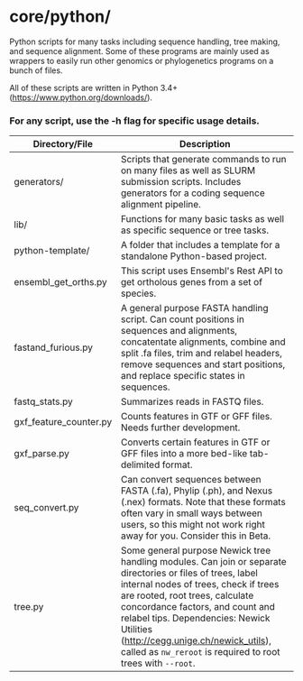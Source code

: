 # core/python/

Python scripts for many tasks including sequence handling, tree making, and sequence alignment.
Some of these programs are mainly used as wrappers to easily run other genomics or phylogenetics programs on a bunch of files. 

All of these scripts are written in Python 3.4+ (https://www.python.org/downloads/).

### For any script, use the -h flag for specific usage details.

| Directory/File | Description | 
| ------ | ----------- |
| generators/ | Scripts that generate commands to run on many files as well as SLURM submission scripts. Includes generators for a coding sequence alignment pipeline. |
| lib/| Functions for many basic tasks as well as specific sequence or tree tasks. |
| python-template/ | A folder that includes a template for a standalone Python-based project. |
| ensembl_get_orths.py | This script uses Ensembl's Rest API to get ortholous genes from a set of species. |
| fastand_furious.py | A general purpose FASTA handling script. Can count positions in sequences and alignments, concatentate alignments, combine and split .fa files, trim and relabel headers, remove sequences and start positions, and replace specific states in sequences. |
| fastq_stats.py | Summarizes reads in FASTQ files. |
| gxf_feature_counter.py | Counts features in GTF or GFF files. Needs further development. |
| gxf_parse.py | Converts certain features in GTF or GFF files into a more bed-like tab-delimited format. |
| seq_convert.py | Can convert sequences between FASTA (.fa), Phylip (.ph), and Nexus (.nex) formats. Note that these formats often vary in small ways between users, so this might not work right away for you. Consider this in Beta. |
| tree.py | Some general purpose Newick tree handling modules. Can join or separate directories or files of trees, label internal nodes of trees, check if trees are rooted, root trees, calculate concordance factors, and count and relabel tips. Dependencies: Newick Utilities (http://cegg.unige.ch/newick_utils), called as `nw_reroot` is required to root trees with `--root`. |